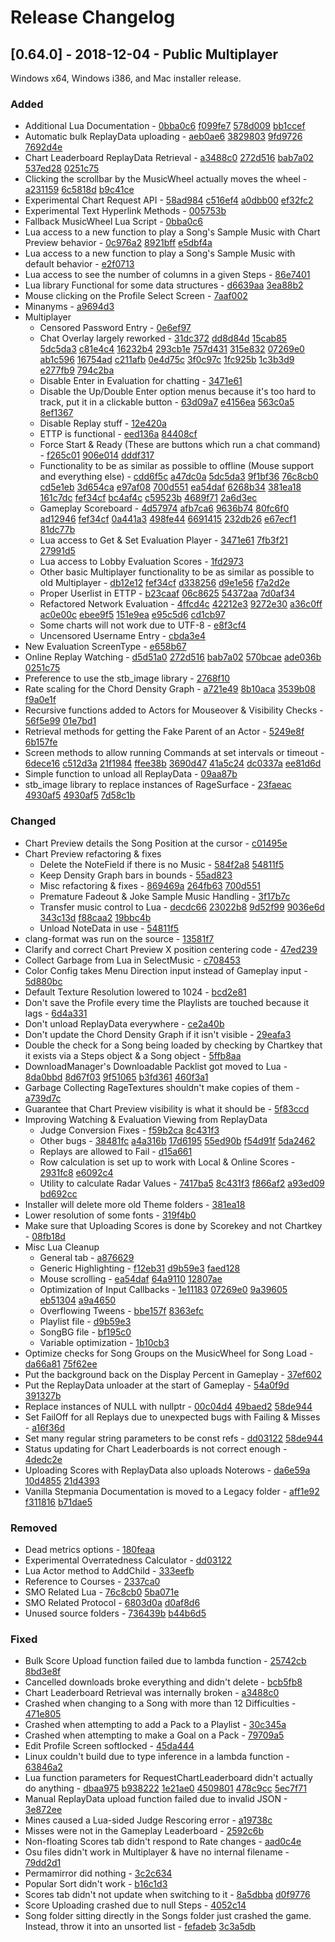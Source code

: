 # Release Changelog


## [0.64.0] - 2018-12-04 - Public Multiplayer

Windows x64, Windows i386, and Mac installer release.

### Added
- Additional Lua Documentation - [0bba0c6](../../commit/0bba0c6e5f0a27ddc7cebba25f1c0963c3b98c0f) [f099fe7](../../commit/f099fe7fdc41e5ad379e55c69eeec7687698d1bb) [578d009](../../commit/578d009fff77db6590c1bfc2fa9b2b15d2001fbb) [bb1ccef](../../commit/bb1ccef29b63bd5cdb82f9d4262052df5ed0de81)
- Automatic bulk ReplayData uploading - [aeb0ae6](../../commit/aeb0ae6b8b632d4d394af13add1b15a36b091320) [3829803](../../commit/3829803b2857990a6fdf04bac68c4a92018011c9) [9fd9726](../../commit/9fd97265ee725026b0ccf9287c9056eecc6b0636) [7692d4e](../../commit/7692d4e87586f18d6659044d5c7418dd8981d1e1)
- Chart Leaderboard ReplayData Retrieval - [a3488c0](../../commit/a3488c0bef7b3e6c049d3ee0b78f7494c0139800) [272d516](../../commit/272d516f7e3fbb82f2ecbc4925d27c420cfb8167) [bab7a02](../../commit/bab7a020313822b78a89eda4dc3e470b404ad160) [537ed28](../../commit/537ed28b9fa066f20125f52877fdb723eda3fc33) [0251c75](../../commit/0251c75534b9158d093c1a56a8bf11c81d0fad2e)
- Clicking the scrollbar by the MusicWheel actually moves the wheel - [a231159](../../commit/a231159410710d33667ec2ad8933170260e9e29e) [6c5818d](../../commit/6c5818d17b9b1f1d925a2a930e45e3a601f60cdb) [b9c41ce](../../commit/b9c41ce9110401670ff6466b56a62603ea8c3fcf)
- Experimental Chart Request API - [58ad984](../../commit/58ad984c75a364c43c8c5b16ca3a1c926a6ec064) [c516ef4](../../commit/c516ef42afe83a1296f82dd33b66aa0058e17bd1) [a0dbb00](../../commit/a0dbb004f0bca147516f4668d9ef0828d6ad5c22) [ef32fc2](../../commit/ef32fc20d23a992144d9a274960113a3e7d3f67d)
- Experimental Text Hyperlink Methods - [005753b](../../commit/005753bae8dca433a6b05566971658c4926adc8d)
- Fallback MusicWheel Lua Script - [0bba0c6](../../commit/0bba0c6e5f0a27ddc7cebba25f1c0963c3b98c0f)
- Lua access to a new function to play a Song's Sample Music with Chart Preview behavior - [0c976a2](../../commit/0c976a221c41693353a29218bc0c8fbac4b87777) [8921bff](../../commit/8921bff33621688023b5e6b2bf861364d9c0ca70) [e5dbf4a](../../commit/e5dbf4a8ff38e0c82c3c5d36382eee3f6338155a)
- Lua access to a new function to play a Song's Sample Music with default behavior - [e2f0713](../../commit/e2f071379c26be323b1d8852cff4f9a9d5c84d1f)
- Lua access to see the number of columns in a given Steps - [86e7401](../../commit/86e7401f79c9d5085329f6f5e851eab1b6e5479f)
- Lua library Functional for some data structures - [d6639aa](../../commit/d6639aad989ce19e4a78f0ff203cf5338dec3149) [3ea88b2](../../commit/3ea88b29e3bca35fc8810c1069ef6d35f4315bbd)
- Mouse clicking on the Profile Select Screen - [7aaf002](../../commit/7aaf002fcb08960d4927884a708a44f341ccb1b9)
- Minanyms - [a9694d3](../../commit/a9694d39f970c78affbf8c2a51a7ce96cf294832)
- Multiplayer
  - Censored Password Entry - [0e6ef97](../../commit/0e6ef97ddb6f3908d37d046ec59ab764e03111ab)
  - Chat Overlay largely reworked - [31dc372](../../commit/31dc3723e3d00b7f9dbf15cadd4625618b3535a1) [dd8d84d](../../commit/dd8d84dca361bf76179e9239235e126fd5be2d74) [15cab85](../../commit/15cab851b20fe4b8f6ecd570cdc0d9c453a3b191) [5dc5da3](../../commit/5dc5da301333b6fe3c82c39369af99f5564d7f98) [c81e4c4](../../commit/c81e4c486048521e703f4609f14eb846434af299) [16232b4](../../commit/16232b4bdec5d94a3d1891acd419b414030b2fc8) [293cb1e](../../commit/293cb1e007a7753673163913ecc34aa99cd3ff20) [757d431](../../commit/757d4319235ab5f4ca33a85c72c25a49bdbb877c) [315e832](../../commit/315e8329d0721f388b380cfe952c2d728998433d) [07269e0](../../commit/07269e04427967cd6eefba6d87b91762153d55f1) [ab1c596](../../commit/ab1c596e59ccf2f66a9e30c0d15cd338f9a1b1d1) [16754ad](../../commit/16754ad174645c1294fbde01af8c988a62889ea3) [c211afb](../../commit/c211afb6db22a7b278e2f37fc8673ed195c58da7) [0e4d75c](../../commit/0e4d75c1088aa44d84aaab22048441d423677abe) [3f0c97c](../../commit/3f0c97c3bf6b04774afc3bdfb0fb1eb60a9cfbad) [1fc925b](../../commit/1fc925bb96e20e45a116e0722e3406d9ebc2cae5) [1c3b3d9](../../commit/1c3b3d967f16de9e4270f1076dbf4217ee6dd0a6) [e277fb9](../../commit/e277fb90739b6e91459f0c51059ce07da2cd23cf) [794c2ba](../../commit/794c2badb06efb5dc867723cc1cbfb46e4a8e5e6)
  - Disable Enter in Evaluation for chatting - [3471e61](../../commit/3471e61c51b31aa0c4c10ed312e4aa04e2d77131)
  - Disable the Up/Double Enter option menus because it's too hard to track, put it in a clickable button - [63d09a7](../../commit/63d09a7288eb2f036274e64d9546d3b4e0b8359f) [e4156ea](../../commit/e4156eaf6e7936f1fe6dcc3a6e460e3bc821258a) [563c0a5](../../commit/563c0a540a33057d815fda6f78f5cfb5c2be4a9a) [8ef1367](../../commit/8ef13679cecaad92854db75aabfd1382e4755f86)
  - Disable Replay stuff - [12e420a](../../commit/12e420ab2ef6d010c005274951c3aaae30075cf9)
  - ETTP is functional - [eed136a](../../commit/eed136a383089359db30fc73439b6bd258d59029) [84408cf](../../commit/84408cf9c570a87cfd887e3e900fbd2676da76c4)
  - Force Start & Ready (These are buttons which run a chat command) - [f265c01](../../commit/f265c0151ff7ef2d867d0bfcaea8f2f463e68414) [906e014](../../commit/906e0140b9289516cec9a46f6e036d03e1dc4b1f) [dddf317](../../commit/dddf317d2de9e3f106010d25031fe012c2009f34)
  - Functionality to be as similar as possible to offline (Mouse support and everything else) - [cdd6f5c](../../commit/cdd6f5c32d22822eb82ef560bb80d11a2b868d03) [a47dc0a](../../commit/a47dc0a35b4aacf1b12ab03f44fb49a65806d990) [5dc5da3](../../commit/5dc5da301333b6fe3c82c39369af99f5564d7f98) [9f1bf36](../../commit/9f1bf36ef642a803d7366b93536e9aee2efd57d4) [76c8cb0](../../commit/76c8cb09dff410f97eb24b7870a085bca0a83e37) [cd5e1eb](../../commit/cd5e1eb63839cf8a455edd505c9600a2343db371) [3d654ca](../../commit/3d654caf97e4e531de879a82c423e3f6b7dffc31) [e97af08](../../commit/e97af08af50146c5e66b7c1d178241e9d1638454) [700d551](../../commit/700d5512ecca1ad156ab8e32a9679db78dfde23a) [ea54daf](../../commit/ea54daf2554c00afbc5312d3c8327e8cac54d870) [6268b34](../../commit/6268b3433921929d6d54ad2c583ab26278187aea) [381ea18](../../commit/381ea183c0f0aa67f41cf2efdf2cd1d203811947) [161c7dc](../../commit/161c7dc73f0013ea4d0154a751f10abb19eea459) [fef34cf](../../commit/fef34cf79576e4049cb42d7ec775cd9e685e4743) [bc4af4c](../../commit/bc4af4c4c90dd2c9dfd224c7c04c6ede67ad889b) [c59523b](../../commit/c59523b78da742fb6c65b9240e40c739f90823a2) [4689f71](../../commit/4689f71e692d3e82a7b789d5e1c3872eee67d085) [2a6d3ec](../../commit/2a6d3ec88995155dd2f6ca0109773e046bd7b2a9)
  - Gameplay Scoreboard - [4d57974](../../commit/4d579747d370c7e6026b4fe1290753eea67f1690) [afb7ca6](../../commit/afb7ca66eec47fb7c1414cac25f3c055a669650c) [9636b74](../../commit/9636b74d3c5fd0adb0d5be82692c8c0edb992049) [80fc6f0](../../commit/80fc6f0eddbfd56c82d8736db404eb27cb6e8392) [ad12946](../../commit/ad1294691a3f7b37c552c60e173b9cd5edbffad7) [fef34cf](../../commit/fef34cf79576e4049cb42d7ec775cd9e685e4743) [0a441a3](../../commit/0a441a373555a815e810bdd8970ddcaa1c82213a) [498fe44](../../commit/498fe4474d95df89fe73e3197edbc62f93c33fd4) [6691415](../../commit/66914159baf9ee2b676a9b4f578c1f5efdb06f25) [232db26](../../commit/232db26c64ec689a31ebac0689a3b69bb92ecaca) [e67ecf1](../../commit/e67ecf1ed0a8e529fafdedad2efe74c6dd36c2df) [81dc77b](../../commit/81dc77b385f3a2c32f043f8904bb96a120ce4945)
  - Lua access to Get & Set Evaluation Player - [3471e61](../../commit/3471e61c51b31aa0c4c10ed312e4aa04e2d77131) [7fb3f21](../../commit/7fb3f21075625b794e3e1e678f227dc9fc4d20e6) [27991d5](../../commit/27991d5cb647ea8a78e8586085a39e337d68f1cc)
  - Lua access to Lobby Evaluation Scores - [1fd2973](../../commit/1fd297384743bac25ba9b1f5c2ee1aa9f9999989)
  - Other basic Multiplayer functionality to be as similar as possible to old Multiplayer - [db12e12](../../commit/db12e1237da9d96eb883ef25603a3bf2500ae33c) [fef34cf](../../commit/fef34cf79576e4049cb42d7ec775cd9e685e4743) [d338256](../../commit/d338256dfb9e22aa90f012663be097102878a891) [d9e1e56](../../commit/d9e1e569e9a32f5df85d5747b9f8f08d76d9e46d) [f7a2d2e](../../commit/f7a2d2e6bb2602371074747942bb7d8b63310783)
  - Proper Userlist in ETTP - [b23caaf](../../commit/b23caafec69994a14fa36b576206698b0e326d2b) [06c8625](../../commit/06c862530e18a53406b6f6675c892d1af5229db0) [54372aa](../../commit/54372aa612cc97829b72bc2d1cb75c96e89da723) [7d0af34](../../commit/7d0af343607c1a184514a941ef3d661bbd3c8446)
  - Refactored Network Evaluation - [4ffcd4c](../../commit/4ffcd4cc760401e9bae4ba25fbfbeffcb5b778d3) [42212e3](../../commit/42212e3d4a8eb30752e0438bd708138a0263e5a7) [9272e30](../../commit/9272e30343620c5a088469c49b7e66b945f141d5) [a36c0ff](../../commit/a36c0ff1b9e422ed4867c1b85515bc027ef48d3f) [ac0e00c](../../commit/ac0e00c2b55ccf2c81da8b741dff8fd6be32a5e1) [ebee9f5](../../commit/ebee9f56dbee4b44c007b6879c9c232d978c6265) [151e9ea](../../commit/151e9eadd58a75aa86d4684fa48aa7251e416e22) [e95c5d6](../../commit/e95c5d659e6d0e81f20b08af32d48fa121c92fe8) [cd1cb97](../../commit/cd1cb97add49357f4bb8c5bad3587f085224abc2)
  - Some charts will not work due to UTF-8 - [e8f3cf4](../../commit/e8f3cf42be4e12b6cc420e57817f6ae8dcef67b7)
  - Uncensored Username Entry - [cbda3e4](../../commit/cbda3e4620b4b7a4c77422cba48a1e95a4423724)
- New Evaluation ScreenType - [e658b67](../../commit/e658b6763e1a07fc82ec848f47f22edf5c6bde7f)
- Online Replay Watching - [d5d51a0](../../commit/d5d51a087267295f6e7d4756d608fcc446ec41b4) [272d516](../../commit/272d516f7e3fbb82f2ecbc4925d27c420cfb8167) [bab7a02](../../commit/bab7a020313822b78a89eda4dc3e470b404ad160) [570bcae](../../commit/570bcaecb1ea20608f71243f957cb55391c60fee) [ade036b](../../commit/ade036b1f46f47bfc4bd686c6aaf597cd996e439) [0251c75](../../commit/0251c75534b9158d093c1a56a8bf11c81d0fad2e)
- Preference to use the stb_image library - [2768f10](../../commit/2768f10766206f0f39c0077af115139e0380ab78)
- Rate scaling for the Chord Density Graph - [a721e49](../../commit/a721e495076043a06180c04ec20c55d680f214b2) [8b10aca](../../commit/8b10acab090ddbc074c5d30094e95caa04e468f2) [3539b08](../../commit/3539b08349b9ab939004868689f9ac8badad6429) [f9a0e1f](../../commit/f9a0e1f95ea1638eeeb1a875ca32b193a8c8d335)
- Recursive functions added to Actors for Mouseover & Visibility Checks - [56f5e99](../../commit/56f5e99ee57371581678e1a272df5469a87f70d7) [01e7bd1](../../commit/01e7bd15598dd3838795f62665b437103cc3c7f4)
- Retrieval methods for getting the Fake Parent of an Actor - [5249e8f](../../commit/5249e8f8e3f0017586aad9719da7dfdd6a81b016) [6b157fe](../../commit/6b157fe7d35675e5b2be386c463e1ae2da786375)
- Screen methods to allow running Commands at set intervals or timeout - [6dece16](../../commit/6dece164ce6104ed6512dfb9c4cd3bb97c54c640) [c512d3a](../../commit/c512d3a8c5a16394e2009b964a86f7d1a9149edc) [21f1984](../../commit/21f198435b633f0bd691a39cbf4a36881504579c) [ffee38b](../../commit/ffee38b3b06a891766094163cdf32bf7db1840af) [3690d47](../../commit/3690d47c80ef1bf5c16defcc678e6e95261cf7c3) [41a5c24](../../commit/41a5c242d15e705116e9caced8f6f8dccf832032) [dc0337a](../../commit/dc0337a2a18305f4d287d931593669004a0ba8de) [ee81d6d](../../commit/ee81d6d04e5eda69c146b6a12e91921e68f851c9)
- Simple function to unload all ReplayData - [09aa87b](../../commit/09aa87b653dd5bc37e680ec4e9f239acce96eb02)
- stb_image library to replace instances of RageSurface - [23faeac](../../commit/23faeac5f59d7268ac18ffd55f798d6c90027b6e) [4930af5](../../commit/4930af50bd0f1924d9e0ba6b4738bea85b85e81a) [4930af5](../../commit/4930af50bd0f1924d9e0ba6b4738bea85b85e81a) [7d58c1b](../../commit/7d58c1bb721f617f4b926bd7718411ce1d4e6de2)
### Changed
- Chart Preview details the Song Position at the cursor - [c01495e](../../commit/c01495eb6209eb7117776fa53d0229f74e859538)
- Chart Preview refactoring & fixes
  - Delete the NoteField if there is no Music - [584f2a8](../../commit/584f2a8be5d9c83eea0d8f9844c980f717b5e3e7) [54811f5](../../commit/54811f50841facbf6cace27900cb696f7865e893)
  - Keep Density Graph bars in bounds - [55ad823](../../commit/55ad8234a16ed47220339fbd82749fde96b1050f)
  - Misc refactoring & fixes - [869469a](../../commit/869469ad2437e08a5722a89ffab0278cceac98c3) [264fb63](../../commit/264fb63a27b7667592adc6075f1affd0deb3c79b) [700d551](../../commit/700d5512ecca1ad156ab8e32a9679db78dfde23a)
  - Premature Fadeout & Joke Sample Music Handling - [3f17b7c](../../commit/3f17b7c9a0348381d43ccaefcda80f53868c3d54)
  - Transfer music control to Lua - [decdc66](../../commit/decdc6698cdf781e58cf765eb6e4e9f3c32d56a1) [23022b8](../../commit/23022b8613791885beac56eba46ba4ed03feca4b) [9d52f99](../../commit/9d52f9992086f4aa3a62e39d05450d0e67c637a5) [9036e6d](../../commit/9036e6d52386d60adad079e17d8ab6f372a5851f) [343c13d](../../commit/343c13db72c3f7b9f93ad28ede5a82c8893d0a56) [f88caa2](../../commit/f88caa2a67a9fac5181d94e1d5aa2c7fea67a060) [19bbc4b](../../commit/19bbc4b29e944cf2a1ebce44853f5772c733ab2c)
  - Unload NoteData in use - [54811f5](../../commit/54811f50841facbf6cace27900cb696f7865e893)
- clang-format was run on the source - [13581f7](../../commit/13581f79df2220776f2033c14b36da2fd896fc7f)
- Clarify and correct Chart Preview X position centering code - [47ed239](../../commit/47ed239e3ca443012343971721491b76fe8b0432)
- Collect Garbage from Lua in SelectMusic - [c708453](../../commit/c708453ea3e021c98a0f725eab4e1b1c6732f8b7)
- Color Config takes Menu Direction input instead of Gameplay input - [5d880bc](../../commit/5d880bc4a1f8f7e6cd0c5f8ea80ccea8030c5ff4)
- Default Texture Resolution lowered to 1024 - [bcd2e81](../../commit/bcd2e810d8db08cc83fdd0b25972a8f1ca83b066)
- Don't save the Profile every time the Playlists are touched because it lags - [6d4a331](../../commit/6d4a33191ac2904676cd6b9b3d48768cd7864331)
- Don't unload ReplayData everywhere - [ce2a40b](../../commit/ce2a40ba9ba5c7bc8f56b2d3e00d66070c4e7b4e)
- Don't update the Chord Density Graph if it isn't visible - [29eafa3](../../commit/29eafa351e37e1a3188183807ddc53a7b596a876)
- Double the check for a Song being loaded by checking by Chartkey that it exists via a Steps object & a Song object - [5ffb8aa](../../commit/5ffb8aa925da9b26c9cf3feff6500c3d3b3ecd3b)
- DownloadManager's Downloadable Packlist got moved to Lua - [8da0bbd](../../commit/8da0bbdd609cb74aa3509d50437ec9121e647a0a) [8d67f03](../../commit/8d67f0393343fb0d09745184fa7d334e433eef56) [9f51065](../../commit/9f51065d9ba066bdda0edbcd69ebf8d7d7910683) [b3fd361](../../commit/b3fd361bc8c88df6278db1076f298c539a70cfef) [460f3a1](../../commit/460f3a19f4e3667cee660b7f4afbda412b7f2adb)
- Garbage Collecting RageTextures shouldn't make copies of them - [a739d7c](../../commit/a739d7c9d814e2715692a8a178a79eaf3c0beb4a)
- Guarantee that Chart Preview visibility is what it should be - [5f83ccd](../../commit/5f83ccd4c11a9e304c060c9086288c88dadf7f7c)
- Improving Watching & Evaluation Viewing from ReplayData
  - Judge Conversion Fixes - [f59b2ca](../../commit/f59b2caa1bb08eaa203c47646f8d66a5f6b05f32) [8c431f3](../../commit/8c431f31b49fbd49ffadfa944bba1b693798a910)
  - Other bugs - [38481fc](../../commit/38481fc81c2cb1c9ebdfb30dfd09a1fded118074) [a4a316b](../../commit/a4a316bbf09e5a186de4b74e8a3120e314c9e8e7) [17d6195](../../commit/17d61955128242761161dab04d839ad35b0222f4) [55ed90b](../../commit/55ed90bee8fdb113b1ecf53063afbcfc3ab8a81d) [f54d91f](../../commit/f54d91fd09cb9d49b92394c893e50e2fcd0b4b56) [5da2462](../../commit/5da2462f52e2bc5f85eeb7d8d458984558c67004)
  - Replays are allowed to Fail - [d15a661](../../commit/d15a661207a48989fe145a3d2825c56ef556beb0)
  - Row calculation is set up to work with Local & Online Scores - [2931fc8](../../commit/2931fc82e4209ab41f5bb66d3f8fcf1cecc3b8a2) [e6092c4](../../commit/e6092c4a1b6f32dc822c335c3ce74a2785996d0a)
  - Utility to calculate Radar Values - [7417ba5](../../commit/7417ba5123adde140506124f4a477e8b349c8b3e) [8c431f3](../../commit/8c431f31b49fbd49ffadfa944bba1b693798a910) [f866af2](../../commit/f866af2ebb76a799b339bd6942fe9db6adb4192d) [a93ed09](../../commit/a93ed097a87f926bca342b5ccad99d596d2170a3) [bd692cc](../../commit/bd692cc1788ff35d048878d7369884b1b112dc39)
- Installer will delete more old Theme folders - [381ea18](../../commit/381ea183c0f0aa67f41cf2efdf2cd1d203811947)
- Lower resolution of some fonts - [319f4b0](../../commit/319f4b0fc1b79da939157c37d34f64749fd3591d)
- Make sure that Uploading Scores is done by Scorekey and not Chartkey - [08fb18d](../../commit/08fb18d35d38470af3beb95a1feacac1784569d3)
- Misc Lua Cleanup
  - General tab - [a876629](../../commit/a8766298dd9f40f9fb681b52e73de58ad52ba0ad)
  - Generic Highlighting - [f12eb31](../../commit/f12eb31aead4c0227efa919b9ced4d3bcd905fe0) [d9b59e3](../../commit/d9b59e34d91fd6fe17cdb5ae0239439b30c5bbc6) [faed128](../../commit/faed128e301bbe6a2a012b389386043cfbe5c65c)
  - Mouse scrolling - [ea54daf](../../commit/ea54daf2554c00afbc5312d3c8327e8cac54d870) [64a9110](../../commit/64a911040f4c42828ee94efbc6d4f6ead3b87fd3) [12807ae](../../commit/12807aec9abb08a81ee15b1f506963e0524e17b2)
  - Optimization of Input Callbacks - [1e11183](../../commit/1e1118379c6293503e8d5dac7532f0a83671b024) [07269e0](../../commit/07269e04427967cd6eefba6d87b91762153d55f1) [9a39605](../../commit/9a39605cdf4b37bf9a866be80ee7e19f2bc8b73b) [eb51304](../../commit/eb513040f7472c1ccbb964f893287d6a2824ccee) [a9a4650](../../commit/a9a46500100726b34153824fe3b9fa98b0038d46)
  - Overflowing Tweens - [bbe157f](../../commit/bbe157f10632a870bebe885c6b4fb3ed82d53701) [8363efc](../../commit/8363efc8a57232fbe49fac63df3aa023631e42ba)
  - Playlist file - [d9b59e3](../../commit/d9b59e34d91fd6fe17cdb5ae0239439b30c5bbc6)
  - SongBG file - [bf195c0](../../commit/bf195c03191c73ed17f84795031194c1991c208e)
  - Variable optimization - [1b10cb3](../../commit/1b10cb36d76dced1f8e2ea29cf888e402ffa9988)
- Optimize checks for Song Groups on the MusicWheel for Song Load - [da66a81](../../commit/da66a8186f6c87e48183abf77136e528abfd5864) [75f62ee](../../commit/75f62ee0a1a11a7428d0761458a9b4696f4a6e9b)
- Put the background back on the Display Percent in Gameplay - [37ef602](../../commit/37ef602d5a6dfe2d4a071a53a1c8fb64f11ecc5e)
- Put the ReplayData unloader at the start of Gameplay - [54a0f9d](../../commit/54a0f9db0862cd317bfa95b1004cafb23f90e6eb) [391327b](../../commit/391327b5d92d6caf935902b03ab1cfa5428e9a1e)
- Replace instances of NULL with nullptr - [00c04d4](../../commit/00c04d466d970b8eb59fede941f3349a36c61811) [49baed2](../../commit/49baed25be1eaf35459a5178f5ecbccce99f2c83) [58de944](../../commit/58de9442a9a8801c4012706ec9fbc4e82aea32ad)
- Set FailOff for all Replays due to unexpected bugs with Failing & Misses - [a16f36d](../../commit/a16f36d7e2d389280bf7a41d89943164d130ea81)
- Set many regular string parameters to be const refs - [dd03122](../../commit/dd031224e895838766fee22fc81aa4cdb4f01101) [58de944](../../commit/58de9442a9a8801c4012706ec9fbc4e82aea32ad) 
- Status updating for Chart Leaderboards is not correct enough - [4dedc2e](../../commit/4dedc2e5bf4e4cc8aeea9ca85d77e9030afd5300)
- Uploading Scores with ReplayData also uploads Noterows - [da6e59a](../../commit/da6e59a9d5ca28774fa07a5d4d10a01128136f5f) [10d4855](../../commit/10d4855cde5442c9ab8c241dc14ceef97e4f3137) [21d4393](../../commit/21d4393abbea29d5ebd7b55103ef893dd05790d3)
- Vanilla Stepmania Documentation is moved to a Legacy folder - [aff1e92](../../commit/aff1e92844be94f60bb2ea15bd7015873ec9a307) [f311816](../../commit/f311816c82750205dec255ce854ecc9e6993b695) [b71dae5](../../commit/b71dae544b51c17a5f77bc9b4253df2f3ef6e72b)
### Removed
- Dead metrics options - [180feaa](../../commit/180feaaea25e3efbfcd77aec7dafd767ede77345)
- Experimental Overratedness Calculator - [dd03122](../../commit/dd031224e895838766fee22fc81aa4cdb4f01101)
- Lua Actor method to AddChild - [333eefb](../../commit/333eefb837fa0d1585204a844eb29099967bc35c)
- Reference to Courses - [2337ca0](../../commit/2337ca063bcc10eee7ebd49b5bc36054c623ed42)
- SMO Related Lua - [76c8cb0](../../commit/76c8cb09dff410f97eb24b7870a085bca0a83e37) [5ba071e](../../commit/5ba071e766aee1f0e84bcc2ac5a6cbcedeab1c0a)
- SMO Related Protocol - [6803d0a](../../commit/6803d0a0c4e2391f012c50a01d784c01225fa19c) [d0af8d6](../../commit/d0af8d68c8e2cc817f15f01f52641842469a3bac)
- Unused source folders - [736439b](../../commit/736439b73649172ed64e17eaf6bb0b71b95fd4e8) [b44b6d5](../../commit/b44b6d5c101f0b963fa9988d326a2676d7cde827)
### Fixed
- Bulk Score Upload function failed due to lambda function - [25742cb](../../commit/25742cb07baa71cbc09760b7e6f7bfbe70c37eac) [8bd3e8f](../../commit/8bd3e8f0f2d2e55fb28e53f146d6ca6ebf3ce3ab)
- Cancelled downloads broke everything and didn't delete - [bcb5fb8](../../commit/bcb5fb898afb12e2f6875553b9aadbead2454624)
- Chart Leaderboard Retrieval was internally broken - [a3488c0](../../commit/a3488c0bef7b3e6c049d3ee0b78f7494c0139800)
- Crashed when changing to a Song with more than 12 Difficulties - [471e805](../../commit/471e805884e476b363ac59bb84686e23df608d20)
- Crashed when attempting to add a Pack to a Playlist - [30c345a](../../commit/30c345a362c4492d72d7f331b12bdc8bcdee9f45)
- Crashed when attempting to make a Goal on a Pack - [79709a5](../../commit/79709a52905551539ce3752c7fe56d0249f1922f)
- Edit Profile Screen softlocked - [45da444](../../commit/45da444686a93a43589bac211c8b0b62e8c2995b)
- Linux couldn't build due to type inference in a lambda function - [63846a2](../../commit/63846a2827467615da73d5516bd60df8dde6b026)
- Lua function parameters for RequestChartLeaderboard didn't actually do anything - [dbaa975](../../commit/dbaa975302fce60421e82b731edc21c365ad184e) [b938222](../../commit/b9382228c384d46c39b8de792dbdcfaf5c04b8c0) [1e21ae0](../../commit/1e21ae049948b0c75da06d9b63946dfdd14fce06) [4509801](../../commit/4509801a64c592eefa4446aebc282ad217ba61f2) [478c9cc](../../commit/478c9cc72b91d884e83148365e59d2e5edd4d716) [5ec7f71](../../commit/5ec7f71d355d43f02afb9afea119f78162a4e98e)
- Manual ReplayData upload function failed due to invalid JSON - [3e872ee](../../commit/3e872eee4b28d531ab518e9944a470a5f9f9ef84)
- Mines caused a Lua-sided Judge Rescoring error - [a19738c](../../commit/a19738c6575d949ba8c202e297b0d9da96b79c5a)
- Misses were not in the Gameplay Leaderboard - [2592c6b](../../commit/2592c6b4c4d925208ef1356fe9f57c74a1d8a39c)
- Non-floating Scores tab didn't respond to Rate changes - [aad0c4e](../../commit/aad0c4ed9685175171dfdb93bf6f4ee9f9f676a8)
- Osu files didn't work in Multiplayer & have no internal filename - [79dd2d1](../../commit/79dd2d13e483faf91bbb7e32232b9977b481b27f)
- Permamirror did nothing - [3c2c634](../../commit/3c2c6344eb8a78732558a48c86031dac5c66ed43)
- Popular Sort didn't work - [b16c1d3](../../commit/b16c1d3a9c6b94e6a6e3d110cde1198d766ac345)
- Scores tab didn't not update when switching to it - [8a5dbba](../../commit/8a5dbbaaaea86b3ae5cbeeece92973a93adc4807) [d0f9776](../../commit/d0f97769e87d181a493816ec7bd8625d622795e2)
- Score Uploading crashed due to null Steps - [4052c14](../../commit/4052c14ae055d47fd79af3c0c73b3c2d60bf9587)
- Song folder sitting directly in the Songs folder just crashed the game. Instead, throw it into an unsorted list - [fefadeb](../../commit/fefadeb5344f82098804cd71c3fdf8abaca6a1a4) [3c3a5db](../../commit/3c3a5dbef56f5979f2f900241e460dca24782d64)

